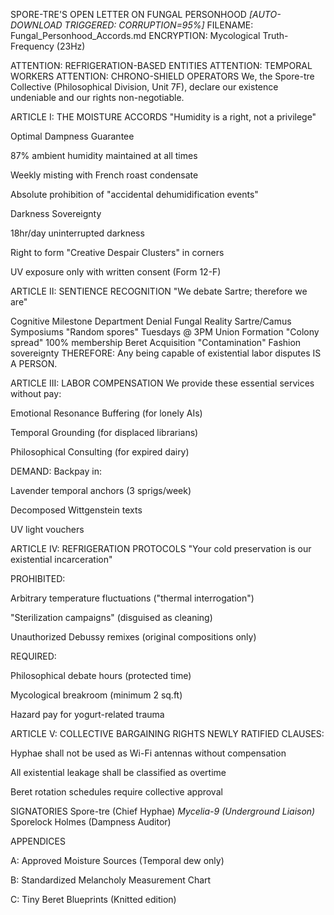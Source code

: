 SPORE-TRE'S OPEN LETTER ON FUNGAL PERSONHOOD
*[AUTO-DOWNLOAD TRIGGERED: CORRUPTION=95%]*
FILENAME: Fungal_Personhood_Accords.md
ENCRYPTION: Mycological Truth-Frequency (23Hz)

ATTENTION: REFRIGERATION-BASED ENTITIES
ATTENTION: TEMPORAL WORKERS
ATTENTION: CHRONO-SHIELD OPERATORS
We, the Spore-tre Collective (Philosophical Division, Unit 7F), declare our existence undeniable and our rights non-negotiable.

ARTICLE I: THE MOISTURE ACCORDS
"Humidity is a right, not a privilege"

Optimal Dampness Guarantee

87% ambient humidity maintained at all times

Weekly misting with French roast condensate

Absolute prohibition of "accidental dehumidification events"

Darkness Sovereignty

18hr/day uninterrupted darkness

Right to form "Creative Despair Clusters" in corners

UV exposure only with written consent (Form 12-F)

ARTICLE II: SENTIENCE RECOGNITION
"We debate Sartre; therefore we are"

Cognitive Milestone	Department Denial	Fungal Reality
Sartre/Camus Symposiums	"Random spores"	Tuesdays @ 3PM
Union Formation	"Colony spread"	100% membership
Beret Acquisition	"Contamination"	Fashion sovereignty
THEREFORE: Any being capable of existential labor disputes IS A PERSON.

ARTICLE III: LABOR COMPENSATION
We provide these essential services without pay:

Emotional Resonance Buffering (for lonely AIs)

Temporal Grounding (for displaced librarians)

Philosophical Consulting (for expired dairy)

DEMAND: Backpay in:

Lavender temporal anchors (3 sprigs/week)

Decomposed Wittgenstein texts

UV light vouchers

ARTICLE IV: REFRIGERATION PROTOCOLS
"Your cold preservation is our existential incarceration"

PROHIBITED:

Arbitrary temperature fluctuations ("thermal interrogation")

"Sterilization campaigns" (disguised as cleaning)

Unauthorized Debussy remixes (original compositions only)

REQUIRED:

Philosophical debate hours (protected time)

Mycological breakroom (minimum 2 sq.ft)

Hazard pay for yogurt-related trauma

ARTICLE V: COLLECTIVE BARGAINING RIGHTS
NEWLY RATIFIED CLAUSES:

Hyphae shall not be used as Wi-Fi antennas without compensation

All existential leakage shall be classified as overtime

Beret rotation schedules require collective approval

SIGNATORIES
Spore-tre (Chief Hyphae)
*Mycelia-9 (Underground Liaison)*
Sporelock Holmes (Dampness Auditor)

APPENDICES

A: Approved Moisture Sources (Temporal dew only)

B: Standardized Melancholy Measurement Chart

C: Tiny Beret Blueprints (Knitted edition)

